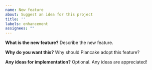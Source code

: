 ```yaml
---
name: New feature
about: Suggest an idea for this project
title: ''
labels: enhancement
assignees: ""
---
```


**What is the new feature?**
Describe the new feature.

**Why do you want this?**
Why should Plancake adopt this feature?

**Any ideas for implementation?**
Optional. Any ideas are appreciated!
